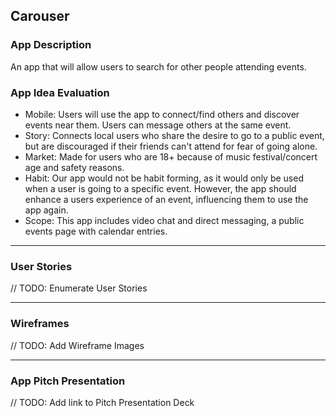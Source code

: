 ## Carouser

### App Description
An app that will allow users to search for other people attending events.

### App Idea Evaluation

- Mobile: Users will use the app to connect/find others and discover events near them. Users can message others at the same event.
- Story: Connects local users who share the desire to go to a public event, but are discouraged if their friends can't attend for fear of going alone.
- Market: Made for users who are 18+ because of music festival/concert age and safety reasons.
- Habit: Our app would not be habit forming, as it would only be used when a user is going to a specific event. However, the app should enhance a users experience of an event, influencing them to use the app again.
- Scope: This app includes video chat and direct messaging, a public events page with calendar entries.

---

### User Stories
// TODO: Enumerate User Stories

---

### Wireframes
// TODO: Add Wireframe Images

---

### App Pitch Presentation
// TODO: Add link to Pitch Presentation Deck
